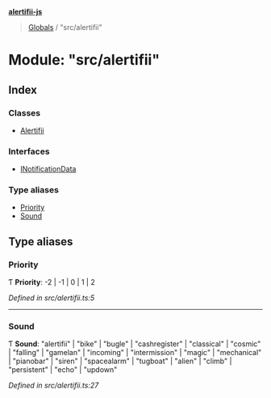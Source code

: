 **[alertifii-js](../README.md)**

> [Globals](../globals.md) / "src/alertifii"

# Module: "src/alertifii"

## Index

### Classes

* [Alertifii](../classes/_src_alertifii_.alertifii.md)

### Interfaces

* [INotificationData](../interfaces/_src_alertifii_.inotificationdata.md)

### Type aliases

* [Priority](_src_alertifii_.md#priority)
* [Sound](_src_alertifii_.md#sound)

## Type aliases

### Priority

Ƭ  **Priority**: -2 \| -1 \| 0 \| 1 \| 2

*Defined in src/alertifii.ts:5*

___

### Sound

Ƭ  **Sound**: \"alertifii\" \| \"bike\" \| \"bugle\" \| \"cashregister\" \| \"classical\" \| \"cosmic\" \| \"falling\" \| \"gamelan\" \| \"incoming\" \| \"intermission\" \| \"magic\" \| \"mechanical\" \| \"pianobar\" \| \"siren\" \| \"spacealarm\" \| \"tugboat\" \| \"alien\" \| \"climb\" \| \"persistent\" \| \"echo\" \| \"updown\"

*Defined in src/alertifii.ts:27*
